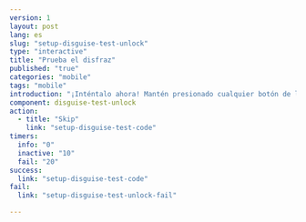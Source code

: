 ```yaml
---
version: 1
layout: post
lang: es
slug: "setup-disguise-test-unlock"
type: "interactive"
title: "Prueba el disfraz"
published: "true"
categories: "mobile"
tags: "mobile"
introduction: "¡Inténtalo ahora! Mantén presionado cualquier botón de la calculadora. "
component: disguise-test-unlock
action: 
  - title: "Skip"
    link: "setup-disguise-test-code"
timers:
  info: "0"
  inactive: "10"
  fail: "20"
success: 
  link: "setup-disguise-test-code"
fail: 
  link: "setup-disguise-test-unlock-fail"

---
```


